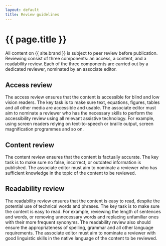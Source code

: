 ```yaml
---
layout: default
title: Review guidelines
---
```


# {{ page.title }}

All content on {{ site.brand }} is subject to peer review before publication.
Reviewing consist of three components: an access, a content, and a readability review.
Each of the three components are carried out by a dedicated reviewer, nominated by an associate editor.

## Access review

The access review ensures that the content is accessible for blind and low vision readers.
The key task is to make sure text, equations, figures, tables and all other media are accessible and usable.
The associate editor must aim to nominate a reviewer who has the necessary skills to perform the accessibility review using all relevant assistive technology. For example, using screen readers relying on text-to-speech or braille output, screen magnification programmes and so on.

## Content review

The content review ensures that the content is factually accurate.
The key task is to make sure no false, incorrect, or outdated information is published.
The associate editor must aim to nominate a reviewer who has sufficient knowledge in the topic of the content to be reviewed.

## Readability review

The readability review ensures that the content is easy to read, despite the potential use of  technical words and phrases.
The key task is to make sure the content is easy to read.
For example, reviewing the length of sentences and words, or removing unnecessary words and replacing unfamiliar ones with their more frequent synonyms.
The readability review also should ensure the appropriateness of spelling, grammar and all other language requirements.
The associate editor must aim to nominate a reviewer with good linguistic skills in the native language of the content to be reviewed.